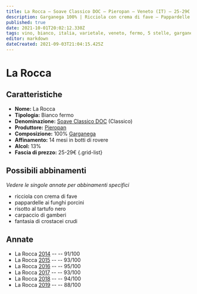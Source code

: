 ```yaml
---
title: La Rocca – Soave Classico DOC – Pieropan – Veneto (IT) – 25-29€ – 3★-5★
description: Garganega 100% | Ricciola con crema di fave – Pappardelle ai funghi porcini – Risotto al tartufo nero – Carpaccio di gamberi – Fantasia di crostacei crudi
published: true
date: 2021-10-01T20:02:12.330Z
tags: vino, bianco, italia, varietale, veneto, fermo, 5 stelle, garganega, ricciola con crema di fave, pappardelle ai funghi porcini, risotto al tartufo nero, carpaccio di gamberi, fantasia di crostacei crudi, 25-29€
editor: markdown
dateCreated: 2021-09-03T21:04:15.425Z
---
```


# La Rocca

## Caratteristiche
- **Nome:** La Rocca
- **Tipologia:** Bianco fermo
- **Denominazione:** [Soave Classico DOC](/denominazioni/Italia/Veneto/DOC/Soave) (Classico)
- **Produttore:** [Pieropan](/produttori/Italia/Veneto/Pieropan) 
- **Composizione:** 100% [Garganega](/vitigni/Italia/bacca-bianca/garganega) 
- **Affinamento:** 14 mesi in botti di rovere 
- **Alcol:** 13%
- **Fascia di prezzo:** 25-29€
{.grid-list}




## Possibili abbinamenti
*Vedere le singole annate per abbinamenti specifici*

- ricciola con crema di fave
- pappardelle ai funghi porcini
- risotto al tartufo nero
- carpaccio di gamberi
- fantasia di crostacei crudi

## Annate
- La Rocca [2014](vini/Italia/Veneto/Pieropan/La-Rocca/2014) -- <span class="star-5"></span> -- 91/100
- La Rocca [2015](vini/Italia/Veneto/Pieropan/La-Rocca/2015) -- <span class="star-5"></span> -- 93/100 
- La Rocca [2016](vini/Italia/Veneto/Pieropan/La-Rocca/2016) -- <span class="star-5"></span> -- 95/100
- La Rocca [2017](vini/Italia/Veneto/Pieropan/La-Rocca/2017) -- <span class="star-5"></span> -- 93/100
- La Rocca [2018](vini/Italia/Veneto/Pieropan/La-Rocca/2018) -- <span class="star-5"></span> -- 94/100
- La Rocca [2019](vini/Italia/Veneto/Pieropan/La-Rocca/2019) -- <span class="star-3"></span> -- 88/100